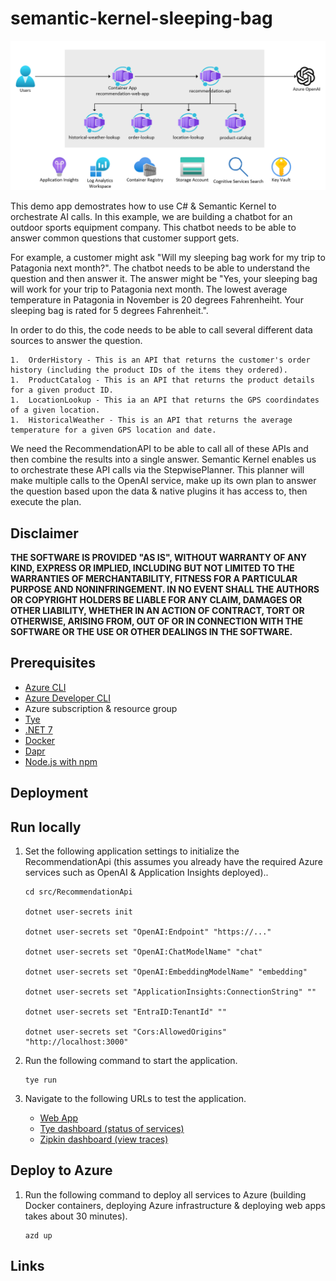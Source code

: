 # semantic-kernel-sleeping-bag

![architecture](./.img/architecture.png)

This demo app demostrates how to use C# & Semantic Kernel to orchestrate AI calls. In this example, we are building a chatbot for an outdoor sports equipment company. This chatbot needs to be able to answer common questions that customer support gets.

For example, a customer might ask "Will my sleeping bag work for my trip to Patagonia next month?". The chatbot needs to be able to understand the question and then answer it. The answer might be "Yes, your sleeping bag will work for your trip to Patagonia next month. The lowest average temperature in Patagonia in November is 20 degrees Fahrenheiht. Your sleeping bag is rated for 5 degrees Fahrenheit.".

In order to do this, the code needs to be able to call several different data sources to answer the question.

    1.  OrderHistory - This is an API that returns the customer's order history (including the product IDs of the items they ordered).
    1.  ProductCatalog - This is an API that returns the product details for a given product ID.
    1.  LocationLookup - This ia an API that returns the GPS coordindates of a given location.
    1.  HistoricalWeather - This is an API that returns the average temperature for a given GPS location and date.

We need the RecommendationAPI to be able to call all of these APIs and then combine the results into a single answer. Semantic Kernel enables us to orchestrate these API calls via the StepwisePlanner. This planner will make multiple calls to the OpenAI service, make up its own plan to answer the question based upon the data & native plugins it has access to, then execute the plan.

## Disclaimer

**THE SOFTWARE IS PROVIDED "AS IS", WITHOUT WARRANTY OF ANY KIND, EXPRESS OR IMPLIED, INCLUDING BUT NOT LIMITED TO THE WARRANTIES OF MERCHANTABILITY, FITNESS FOR A PARTICULAR PURPOSE AND NONINFRINGEMENT. IN NO EVENT SHALL THE AUTHORS OR COPYRIGHT HOLDERS BE LIABLE FOR ANY CLAIM, DAMAGES OR OTHER LIABILITY, WHETHER IN AN ACTION OF CONTRACT, TORT OR OTHERWISE, ARISING FROM, OUT OF OR IN CONNECTION WITH THE SOFTWARE OR THE USE OR OTHER DEALINGS IN THE SOFTWARE.**

## Prerequisites

- [Azure CLI](https://docs.microsoft.com/en-us/cli/azure/install-azure-cli)
- [Azure Developer CLI](https://learn.microsoft.com/en-us/azure/developer/azure-developer-cli/overview)
- Azure subscription & resource group
- [Tye](https://github.com/dotnet/tye)
- [.NET 7](https://dotnet.microsoft.com/download/dotnet/7.0)
- [Docker](https://docs.docker.com/get-docker/)
- [Dapr](https://dapr.io/)
- [Node.js with npm](https://nodejs.org/en/)

## Deployment

## Run locally

1.  Set the following application settings to initialize the RecommendationApi (this assumes you already have the required Azure services such as OpenAI & Application Insights deployed)..

    ```shell
    cd src/RecommendationApi

    dotnet user-secrets init

    dotnet user-secrets set "OpenAI:Endpoint" "https://..."

    dotnet user-secrets set "OpenAI:ChatModelName" "chat"

    dotnet user-secrets set "OpenAI:EmbeddingModelName" "embedding"

    dotnet user-secrets set "ApplicationInsights:ConnectionString" ""

    dotnet user-secrets set "EntraID:TenantId" ""

    dotnet user-secrets set "Cors:AllowedOrigins" "http://localhost:3000"
    ```

1.  Run the following command to start the application.

    ```shell
    tye run
    ```

1.  Navigate to the following URLs to test the application.
    
    - [Web App](http://localhost:3000)
    - [Tye dashboard (status of services)](http://localhost:8000)
    - [Zipkin dashboard (view traces)](http://localhost:9411/zipkin)

## Deploy to Azure

1.  Run the following command to deploy all services to Azure (building Docker containers, deploying Azure infrastructure & deploying web apps takes about 30 minutes).

    ```shell
    azd up
    ```

## Links
